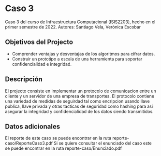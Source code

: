# Caso 3 
Caso 3 del curso de Infraestructura Computacional (ISIS2203), hecho en el primer semestre de 2022.
Autores: Santiago Vela, Verónica Escobar

## Objetivos del Projecto
- Comprender ventajas y desventajas de los algoritmos para cifrar datos.
- Construir un prototipo a escala de una herramienta para soportar confidencialidad e integridad.

## Descripción
El projecto consiste en implementar un protocolo de comunicacion entre un cliente y un servidor de una empresa de transportes. El protocolo contiene una variedad de medidas de seguirdad tal como encripcion usando llave publica, llave privada y otras tacticas de seguridad como hashing  para asi asegurar la integridad y confidencialidad de los datos siendo transmitidos.

## Datos adicionales
El reporte de este caso se puede encontrar en la ruta reporte-caso/ReporteCaso3.pdf
Si se quiere consultar el enunciado del caso este se puede encontrar en la ruta reporte-caso/Enunciado.pdf
